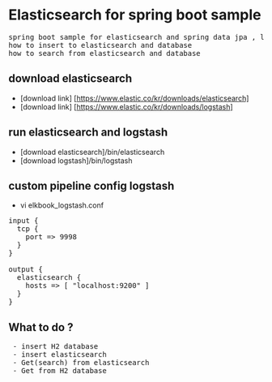 # Elasticsearch for spring boot sample

<pre>
spring boot sample for elasticsearch and spring data jpa , logstash
how to insert to elasticsearch and database
how to search from elasticsearch and database
</pre>

## download elasticsearch
* [download link] [https://www.elastic.co/kr/downloads/elasticsearch]
* [download link] [https://www.elastic.co/kr/downloads/logstash]

## run elasticsearch and logstash
* [download elasticsearch]/bin/elasticsearch
* [download logstash]/bin/logstash

## custom pipeline config logstash

* vi elkbook_logstash.conf

<pre>
input {
  tcp {
    port => 9998
  }
}

output {
  elasticsearch {
    hosts => [ "localhost:9200" ]
  }
}
</pre>

## What to do ?
<pre>
 - insert H2 database
 - insert elasticsearch
 - Get(search) from elasticsearch
 - Get from H2 database
</pre>